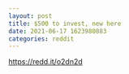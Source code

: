 ```yaml
--- 
layout: post 
title: $500 to invest, new here 
date: 2021-06-17 1623980883 
categories: reddit 
--- 
```

https://redd.it/o2dn2d